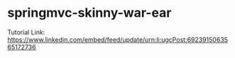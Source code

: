 # springmvc-skinny-war-ear

Tutorial Link: https://www.linkedin.com/embed/feed/update/urn:li:ugcPost:6923915063565172736
